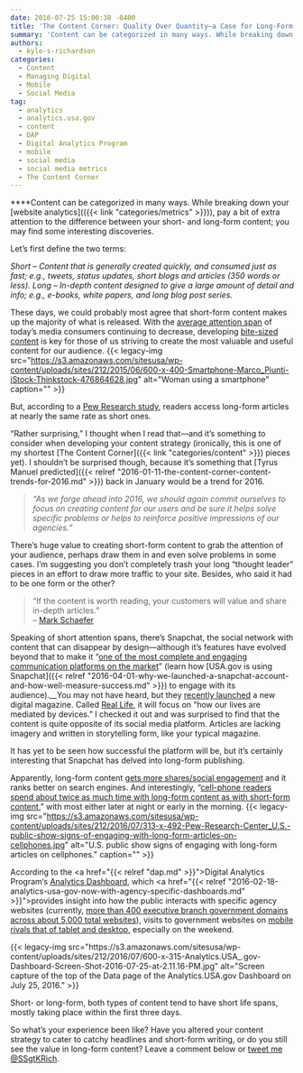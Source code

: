 ```yaml
---
date: 2016-07-25 15:00:38 -0400
title: 'The Content Corner: Quality Over Quantity—a Case for Long-Form Content'
summary: 'Content can be categorized in many ways. While breaking down your website analytics, pay a bit of extra attention to the difference between your short- and long-form content; you may find some interesting discoveries. Let&#8217;s first define the two terms: Short &ndash; Content that is generally created quickly, and consumed just as fast; e.g., tweets,'
authors:
  - kyle-s-richardson
categories:
  - Content
  - Managing Digital
  - Mobile
  - Social Media
tag:
  - analytics
  - analytics.usa.gov
  - content
  - DAP
  - Digital Analytics Program
  - mobile
  - social media
  - social media metrics
  - The Content Corner
---
```


****Content can be categorized in many ways. While breaking down your [website analytics](({{< link "categories/metrics" >}})), pay a bit of extra attention to the difference between your short- and long-form content; you may find some interesting discoveries.

Let&#8217;s first define the two terms:

_Short – Content that is generally created quickly, and consumed just as fast; e.g., tweets, status updates, short blogs and articles (350 words or less)._ _Long – In-depth content designed to give a large amount of detail and info; e.g., e-books, white papers, and long blog post series._

These days, we could probably most agree that short-form content makes up the majority of what is released. With the [average attention span](http://www.statisticbrain.com/attention-span-statistics/) of today’s media consumers continuing to decrease, developing [bite-sized content](http://www.business2community.com/infographics/create-bite-sized-content-infographic-01440378) is key for those of us striving to create the most valuable and useful content for our audience. {{< legacy-img src="https://s3.amazonaws.com/sitesusa/wp-content/uploads/sites/212/2015/06/600-x-400-Smartphone-Marco_Piunti-iStock-Thinkstock-476864628.jpg" alt="Woman using a smartphone" caption="" >}} 

But, according to a [Pew Research study](http://www.journalism.org/2016/05/05/long-form-reading-shows-signs-of-life-in-our-mobile-news-world/), readers access long-form articles at nearly the same rate as short ones.

&#8220;Rather surprising,&#8221; I thought when I read that—and it’s something to consider when developing your content strategy (ironically, this is one of my shortest [The Content Corner]({{< link "categories/content" >}}) pieces yet). I shouldn’t be surprised though, because it’s something that [Tyrus Manuel predicted]({{< relref "2016-01-11-the-content-corner-content-trends-for-2016.md" >}}) back in January would be a trend for 2016.

> _&#8220;As we forge ahead into 2016, we should again commit ourselves to focus on creating content for our users and be sure it helps solve specific problems or helps to reinforce positive impressions of our agencies.&#8221;_

There’s huge value to creating short-form content to grab the attention of your audience, perhaps draw them in and even solve problems in some cases. I’m suggesting you don’t completely trash your long &#8220;thought leader&#8221; pieces in an effort to draw more traffic to your site. Besides, who said it had to be one form or the other?

<blockquote class="testimonial">
  <p>
    &#8220;If the content is worth reading, your customers will value and share in-depth articles.&#8221;<br /> &#8211; <a href="http://www.businessesgrow.com/2016/05/09/long-form-content/">Mark Schaefer</a>
  </p>
</blockquote>

Speaking of short attention spans, there’s Snapchat, the social network with content that can disappear by design—although it’s features have evolved beyond that to make it &#8220;[one of the most complete and engaging communication platforms on the market](https://blog.bufferapp.com/snapchat-chat)&#8221; (learn how [USA.gov is using Snapchat]({{< relref "2016-04-01-why-we-launched-a-snapchat-account-and-how-well-measure-success.md" >}}) to engage with its audience).__You may not have heard, but they [recently launched](http://www.theverge.com/2016/6/17/11962916/snapchat-real-life-tech-magazine-publication-announced) a new digital magazine. Called [Real Life](http://reallifemag.com/), it will focus on &#8220;how our lives are mediated by devices.&#8221; I checked it out and was surprised to find that the content is quite opposite of its social media platform. Articles are lacking imagery and written in storytelling form, like your typical magazine.

It has yet to be seen how successful the platform will be, but it’s certainly interesting that Snapchat has delved into long-form publishing.

Apparently, long-form content [gets more shares/social engagement](https://www.act-on.com/blog/2016/07/long-form-content-vs-short-form-which-gets-the-results-you-want/) and it ranks better on search engines. And interestingly, &#8220;[cell-phone readers spend about twice as much time with long-form content as with short-form content](http://www.journalism.org/2016/05/05/long-form-reading-shows-signs-of-life-in-our-mobile-news-world/),&#8221; with most either later at night or early in the morning. {{< legacy-img src="https://s3.amazonaws.com/sitesusa/wp-content/uploads/sites/212/2016/07/313-x-492-Pew-Research-Center_U.S.-public-show-signs-of-engaging-with-long-form-articles-on-cellphones.jpg" alt="U.S. public show signs of engaging with long-form articles on cellphones." caption="" >}} 

According to the </span><span style="font-weight: 400"><a href="{{< relref "dap.md" >}}">Digital Analytics Program</a>&#8216;s</span> [<span style="font-weight: 400">Analytics Dashboard</span>](https://analytics.usa.gov)<span style="font-weight: 400">, which <a href="{{< relref "2016-02-18-analytics-usa-gov-now-with-agency-specific-dashboards.md" >}}">provides insight into how the public interacts with specific agency websites</a> (currently, <a href="https://analytics.usa.gov/data/#explanation">more than 400 executive branch government domains across about 5,000 total websites</a>), visits to government websites on <a href="https://analytics.usa.gov/data/">mobile rivals that of tablet and desktop</a>, especially on the weekend. </p> 

<p>
  {{< legacy-img src="https://s3.amazonaws.com/sitesusa/wp-content/uploads/sites/212/2016/07/600-x-315-Analytics.USA_.gov-Dashboard-Screen-Shot-2016-07-25-at-2.11.16-PM.jpg" alt="Screen capture of the top of the Data page of the Analytics.USA.gov Dashboard on July 25, 2016." >}}
</p>

<p>
  Short- or long-form, both types of content tend to have short life spans, mostly taking place within the first three days.
</p>

<p>
  So what’s your experience been like? Have you altered your content strategy to cater to catchy headlines and short-form writing, or do you still see the value in long-form content? Leave a comment below or <a href="https://twitter.com/SSgtKRich">tweet me @SSgtKRich</a>.
</p>